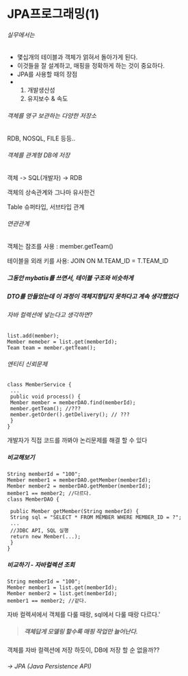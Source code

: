 # JPA프로그래밍(1)



###### 실무에서는

- 몇십개의 테이블과 객체가 얽혀서 돌아가게 된다.
- 이것들을 잘 설계하고, 매핑을 정확하게 하는 것이 중요하다.
- JPA를 사용할 때의 장점
- 1. 개발생산성
  2. 유지보수 & 속도



###### 객체를 영구 보관하는 다양한 저장소

RDB, NOSQL, FILE 등등..



###### 객체를 관계형 DB에 저장

객체 -> SQL(개발자) -> RDB



객체의 상속관계와 그나마 유사한건

Table 슈퍼타입, 서브타입 관계



###### 연관관계

객체는 참조를 사용 : member.getTeam()

테이블을 외래 키를 사용: JOIN ON M.TEAM_ID = T.TEAM_ID 



##### 그동안 mybatis를 쓰면서, 테이블 구조와 비슷하게

##### DTO를 만들었는데 이 과정이 객체지향답지 못하다고 계속 생각했었다



###### 자바 컬렉션에 넣는다고 생각하면?

```
list.add(member);
Member memeber = list.get(memberId);
Team team = member.getTeam();
```



###### 엔티티 신뢰문제

```
class MemberService {
 ...
 public void process() {
 Member member = memberDAO.find(memberId);
 member.getTeam(); //???
 member.getOrder().getDelivery(); // ???
 }
}
```

개발자가 직접 코드를 까봐야 논리문제를 해결 할 수 있다



##### 비교해보기

```
String memberId = "100";
Member member1 = memberDAO.getMember(memberId);
Member member2 = memberDAO.getMember(memberId);
member1 == member2; //다르다.
class MemberDAO {
 
 public Member getMember(String memberId) {
 String sql = "SELECT * FROM MEMBER WHERE MEMBER_ID = ?";
 ...
 //JDBC API, SQL 실행
 return new Member(...);
 }
}
```



##### 비교하기 - 자바컬렉션 조회

```
String memberId = "100";
Member member1 = list.get(memberId);
Member member2 = list.get(memberId);
member1 == member2; //같다.
```

자바 컬렉셔에서 객체를 다룰 때랑, sql에서 다룰 때랑 다르다.'



> ##### 객체답게 모델링 할수록 매핑 작업만 늘어난다.



객체를 자바 컬렉션에 저장 하듯이, DB에 저장 할 순 없을까??

###### -> JPA (Java Persistence API)